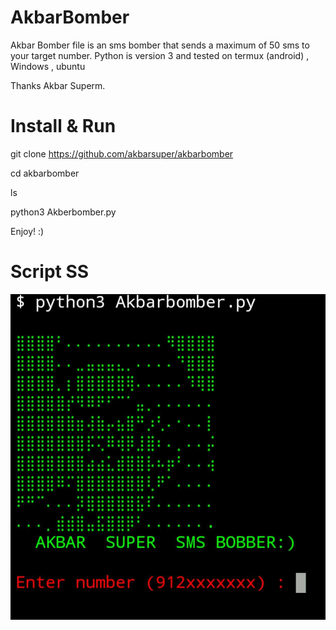 # AkbarBomber
Akbar Bomber file is an sms bomber that sends a maximum of 50 sms to your target number.
Python is version 3 and tested on termux (android) , Windows , ubuntu

Thanks Akbar Superm.

# Install & Run
git clone https://github.com/akbarsuper/akbarbomber

cd akbarbomber

ls

python3 Akberbomber.py

Enjoy! :)

# Script SS

![screenshot](https://github.com/akbarsuper/akbarbomber/raw/main/ScreenShot.jpg)

